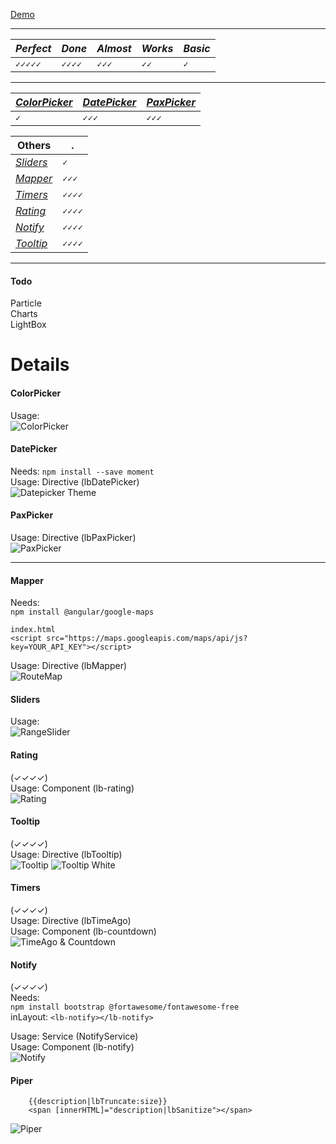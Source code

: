 
[Demo](https://krsln.github.io/NgLootBox)  
___ 
 *Perfect* | *Done* | *Almost* | *Works* | *Basic*
  --- | --- | --- | --- | ---  
 `✓✓✓✓✓` | `✓✓✓✓` | `✓✓✓` | `✓✓`   | `✓`  
___
 *[ColorPicker](#colorpicker)* | *[DatePicker](#datepicker)* | *[PaxPicker](#paxpicker)*
  --- | ---  | ---  
 `✓`  | `✓✓✓`  | `✓✓✓`  

 Others |  .  
 --- | ---  
 *[Sliders](#sliders)* | `✓`  
 *[Mapper](#mapper)* | `✓✓✓`  
 *[Timers](#timers)* | `✓✓✓✓`  
 *[Rating](#rating)* | `✓✓✓✓`  
 *[Notify](#notify)* | `✓✓✓✓`  
 *[Tooltip](#tooltip)* | `✓✓✓✓`  
___

#### Todo
Particle   
Charts  
LightBox  
 
# Details
 
#### ColorPicker 
Usage:  
![](Screenshots/ColorPicker.png "ColorPicker")

#### DatePicker
Needs: `npm install --save moment`  
Usage: Directive (lbDatePicker)  
![](Screenshots/Datepicker_Colors.png "Datepicker Theme")

#### PaxPicker
Usage: Directive (lbPaxPicker)  
![](Screenshots/PaxPicker.png "PaxPicker") 
___

#### Mapper
Needs:  
`npm install @angular/google-maps`
```
index.html
<script src="https://maps.googleapis.com/maps/api/js?key=YOUR_API_KEY"></script>
```  

Usage: Directive (lbMapper)  
![](Screenshots/RouteMap.png "RouteMap")

#### Sliders
Usage:  
![](Screenshots/RangeSlider.png "RangeSlider")

#### Rating
(✓✓✓✓)  
Usage: Component (lb-rating)  
![](Screenshots/Rating.png "Rating")

#### Tooltip
(✓✓✓✓)  
Usage: Directive (lbTooltip)  
![](Screenshots/Tooltip.png "Tooltip")
![](Screenshots/Tooltip-White.png "Tooltip White")

#### Timers
(✓✓✓✓)  
Usage: Directive (lbTimeAgo)  
Usage: Component (lb-countdown)  
![](Screenshots/Timer.png "TimeAgo & Countdown") 

#### Notify
(✓✓✓✓)  
Needs:  
`npm install bootstrap @fortawesome/fontawesome-free`  
inLayout: `<lb-notify></lb-notify>`  

Usage: Service (NotifyService)  
Usage: Component (lb-notify)  
![](Screenshots/Notify.png "Notify") 
 

#### Piper
        {{description|lbTruncate:size}}
        <span [innerHTML]="description|lbSanitize"></span>
![](Screenshots/Piper.png "Piper") 
